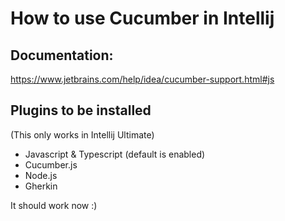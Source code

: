 # How to use Cucumber in Intellij
## Documentation:
https://www.jetbrains.com/help/idea/cucumber-support.html#js

## Plugins to be installed
(This only works in Intellij Ultimate)
 - Javascript & Typescript (default is enabled)
 - Cucumber.js
 - Node.js
 - Gherkin
 
It should work now :)